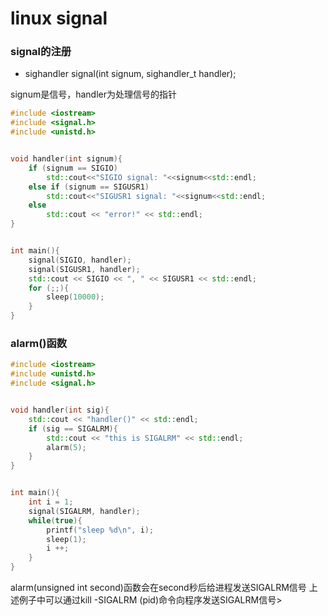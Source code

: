 # linux signal

### signal的注册
* sighandler signal(int signum, sighandler_t handler);

signum是信号，handler为处理信号的指针

```C++
#include <iostream>
#include <signal.h>
#include <unistd.h>


void handler(int signum){
    if (signum == SIGIO)
        std::cout<<"SIGIO signal: "<<signum<<std::endl;
    else if (signum == SIGUSR1)
        std::cout<<"SIGUSR1 signal: "<<signum<<std::endl;
    else
        std::cout << "error!" << std::endl;
}


int main(){
    signal(SIGIO, handler);
    signal(SIGUSR1, handler);
    std::cout << SIGIO << ", " << SIGUSR1 << std::endl;
    for (;;){
        sleep(10000);
    }
}
```

### alarm()函数
```C++
#include <iostream>
#include <unistd.h>
#include <signal.h>


void handler(int sig){
    std::cout << "handler()" << std::endl;
    if (sig == SIGALRM){
        std::cout << "this is SIGALRM" << std::endl;
        alarm(5);
    }
}


int main(){
    int i = 1;
    signal(SIGALRM, handler);
    while(true){
        printf("sleep %d\n", i);
        sleep(1);
        i ++;
    }
}
```
alarm(unsigned int second)函数会在second秒后给进程发送SIGALRM信号
上述例子中可以通过kill -SIGALRM (pid)命令向程序发送SIGALRM信号> 
